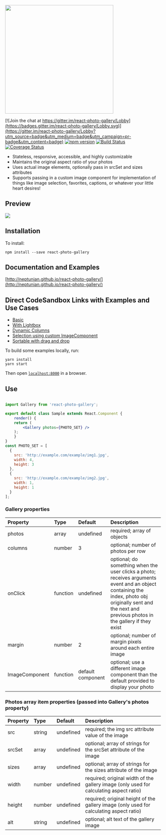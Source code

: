 <a href="http://neptunian.github.io/react-photo-gallery/"><img src="https://sandygonzales.com/rpg-logo2.png" width="350" /></a>

[![Join the chat at https://gitter.im/react-photo-gallery/Lobby](https://badges.gitter.im/react-photo-gallery/Lobby.svg)](https://gitter.im/react-photo-gallery/Lobby?utm_source=badge&utm_medium=badge&utm_campaign=pr-badge&utm_content=badge)
[![npm version](https://badge.fury.io/js/react-photo-gallery.svg)](https://badge.fury.io/js/react-photo-gallery)
[![Build Status](https://travis-ci.org/neptunian/react-photo-gallery.svg?branch=master)](https://travis-ci.org/neptunian/react-photo-gallery)
[![Coverage Status](https://coveralls.io/repos/github/neptunian/react-photo-gallery/badge.svg?branch=master)](https://coveralls.io/github/neptunian/react-photo-gallery?branch=master)

* Stateless, responsive, accessible, and highly customizable
* Maintains the original aspect ratio of your photos
* Uses actual image elements, optionally pass in srcSet and sizes attributes
* Supports passing in a custom image component for implementation of things like image selection, favorites, captions, or whatever your little heart desires!

## Preview
<img src="https://c1.staticflickr.com/5/4512/36861861853_4fcabda911_b.jpg" />

## Installation

To install:

```
npm install --save react-photo-gallery
```

## Documentation and Examples

[http://neptunian.github.io/react-photo-gallery/](http://neptunian.github.io/react-photo-gallery/)

## Direct CodeSandbox Links with Examples and Use Cases

* [Basic](https://codesandbox.io/s/9yx911wl9y)
* [With Lightbox](https://codesandbox.io/s/5vn3lvz2n4)
* [Dynamic Columns](https://codesandbox.io/s/ll7ym48027)
* [Selection using custom ImageComponent](https://codesandbox.io/s/o7o241q09)
* [Sortable with drag and drop](https://codesandbox.io/s/8y7n1r9y5j)

To build some examples locally, run:

```
yarn install
yarn start
```

Then open [`localhost:8000`](http://localhost:8000) in a browser.


## Use

```jsx

import Gallery from 'react-photo-gallery';

export default class Sample extends React.Component {
    render() {
	return (
	    <Gallery photos={PHOTO_SET} />
	);
    }
}
const PHOTO_SET = [
  {
    src: 'http://example.com/example/img1.jpg',
    width: 4,
    height: 3
  },
  {
    src: 'http://example.com/example/img2.jpg',
    width: 1,
    height: 1
  }
];

```

### Gallery properties

Property        |       Type            |       Default         |       Description
:-----------------------|:--------------|:--------------|:--------------------------------
photos | array  | undefined  | required; array of objects
columns | number  | 3  | optional; number of photos per row
onClick | function  | undefined  | optional; do something when the user clicks a photo; receives arguments event and an object containing the index, photo obj originally sent and the next and previous photos in the gallery if they exist
margin | number  | 2  | optional; number of margin pixels around each entire image
ImageComponent | function | default component | optional; use a different image component than the default provided to display your photo

### Photos array item properties (passed into Gallery's photos property)

Property        |       Type            |       Default         |       Description
:-----------------------|:--------------|:--------------|:--------------------------------
src     |       string    |       undefined    |       required; the img src attribute value of the image
srcSet     |       array    |       undefined    |       optional; array of strings for the srcSet attribute of the image
sizes     |       array    |       undefined    |       optional; array of strings for the sizes attribute of the image
width | number  | undefined  | required; original width of the gallery image (only used for calculating aspect ratio)
height  | number  | undefined | required; original height of the gallery image (only used for calculating aspect ratio)
alt  | string  | undefined | optional; alt text of the gallery image

